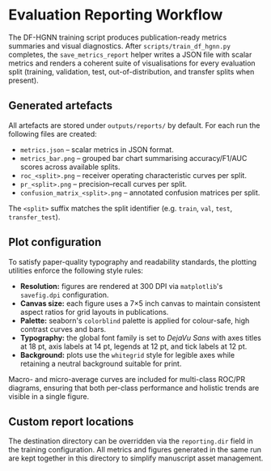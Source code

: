 # Evaluation Reporting Workflow

The DF-HGNN training script produces publication-ready metrics summaries and
visual diagnostics. After `scripts/train_df_hgnn.py` completes, the
`save_metrics_report` helper writes a JSON file with scalar metrics and renders a
coherent suite of visualisations for every evaluation split (training, validation,
test, out-of-distribution, and transfer splits when present).

## Generated artefacts

All artefacts are stored under `outputs/reports/` by default. For each run the
following files are created:

- `metrics.json` – scalar metrics in JSON format.
- `metrics_bar.png` – grouped bar chart summarising accuracy/F1/AUC scores
  across available splits.
- `roc_<split>.png` – receiver operating characteristic curves per split.
- `pr_<split>.png` – precision–recall curves per split.
- `confusion_matrix_<split>.png` – annotated confusion matrices per split.

The `<split>` suffix matches the split identifier (e.g. `train`, `val`,
`test`, `transfer_test`).

## Plot configuration

To satisfy paper-quality typography and readability standards, the plotting
utilities enforce the following style rules:

- **Resolution:** figures are rendered at 300 DPI via `matplotlib`'s
  `savefig.dpi` configuration.
- **Canvas size:** each figure uses a 7×5 inch canvas to maintain consistent
  aspect ratios for grid layouts in publications.
- **Palette:** seaborn's `colorblind` palette is applied for colour-safe, high
  contrast curves and bars.
- **Typography:** the global font family is set to *DejaVu Sans* with axes titles
  at 18 pt, axis labels at 14 pt, legends at 12 pt, and tick labels at 12 pt.
- **Background:** plots use the `whitegrid` style for legible axes while
  retaining a neutral background suitable for print.

Macro- and micro-average curves are included for multi-class ROC/PR diagrams,
ensuring that both per-class performance and holistic trends are visible in a
single figure.

## Custom report locations

The destination directory can be overridden via the `reporting.dir` field in the
training configuration. All metrics and figures generated in the same run are
kept together in this directory to simplify manuscript asset management.
